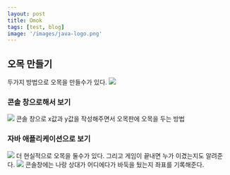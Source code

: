 ```yaml
---
layout: post
title: Omok
tags: [test, blog]
image: '/images/java-logo.png'
---
```

## 오목 만들기
두가지 방법으로 오목을 만들수가 있다.
<img src="/blog/images/omok-1.png">


### 콘솔 창으로해서 보기
<img src="/blog/images/omok-2.png">
콘솔 창으로 x값과 y값을 작성해주면서 오목판에 오목을 두는 방법

### 자바 애플리케이션으로 보기
<img src="/blog/images/omok-3.png">
더 현실적으로 오목을 둘수가 있다. 그리고 게임이 끝내면 누가 이겼는지도 알려준다.
<img src="/blog/images/memo-4.png">
콘솔창에는 나랑 상대가 어디에다가 바둑을 뒀는지 좌표를 기록해준다.